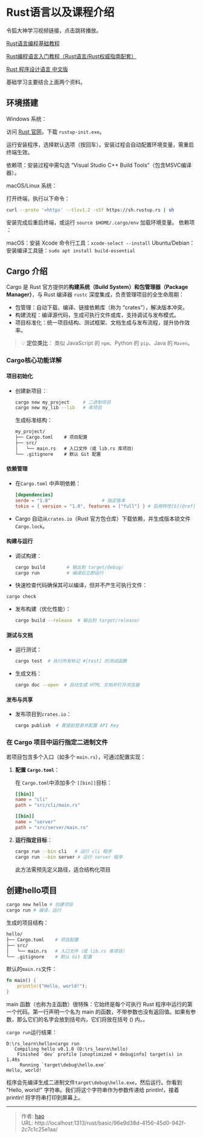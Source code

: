 # Rust语言以及课程介绍


令狐大神学习视频链接，点击跳转播放。

[Rust语言编程基础教程](https://www.bilibili.com/video/av78062009?vd_source=939ae5b13ea25e42d7ce7f25bd855603&spm_id_from=333.788.player.switch&p=2)

[Rust编程语言入门教程（Rust语言/Rust权威指南配套）](https://www.bilibili.com/video/BV1hp4y1k7SV/?p=17&spm_id_from=333.1007.top_right_bar_window_history.content.click&vd_source=939ae5b13ea25e42d7ce7f25bd855603)

[Rust 程序设计语言 中文版](https://rustwiki.org/zh-CN/book/title-page.html)

基础学习主要结合上面两个资料。

## 环境搭建

Windows 系统​：

访问 [Rust 官网](https://www.rust-lang.org/zh-CN/tools/install)，下载 `rustup-init.exe`。

运行安装程序，选择默认选项（按回车）。安装过程会自动配置环境变量，需重启终端生效。

依赖项​：安装过程中需勾选 ​​“Visual Studio C++ Build Tools”​​（包含MSVC编译器）。

macOS/Linux 系统​：

打开终端，执行以下命令：

```bash
curl --proto '=https' --tlsv1.2 -sSf https://sh.rustup.rs | sh
```

安装完成后重启终端，或运行 `source $HOME/.cargo/env` 加载环境变量。
​依赖项​：

macOS：安装 Xcode 命令行工具：`xcode-select --install`
Ubuntu/Debian：安装编译工具链：`sudo apt install build-essential`


## Cargo 介绍

Cargo 是 Rust 官方提供的**构建系统（Build System）和包管理器（Package Manager）**，与 Rust 编译器 `rustc` 深度集成，负责管理项目的全生命周期：

- 包管理：自动下载、编译、链接依赖库（称为 “crates”），解决版本冲突。
- 构建流程：编译源代码，生成可执行文件或库，支持调试与发布模式。
- 项目标准化：统一项目结构、测试框架、文档生成与发布流程，提升协作效率。

> 💡 **定位类比**：
> 类似 JavaScript 的 `npm`、Python 的 `pip`、Java 的 `Maven`。

### Cargo核心功能详解

#### 项目初始化

- 创建新项目：

  ```bash
  cargo new my_project     # 二进制项目
  cargo new my_lib --lib   # 库项目
  ```

  生成标准结构：

  ```markdown
  my_project/
  ├── Cargo.toml    # 项目配置
  ├── src/
  │   └── main.rs   # 入口文件（或 lib.rs 库项目）
  └── .gitignore    # 默认 Git 配置
  ```

#### 依赖管理

- 在`Cargo.toml` 中声明依赖：

  ```toml
  [dependencies]
  serde = "1.0"                   # 指定版本
  tokio = { version = "1.0", features = ["full"] } # 启用特性[6](@ref)
  ```

- Cargo 自动从`crates.io`（Rust 官方包仓库）下载依赖，并生成版本锁文件`Cargo.lock`。

#### 构建与运行

- 调试构建：

  ```bash
  cargo build        # 输出到 target/debug/
  cargo run          # 编译后立即运行
  ```

- 快速检查代码确保其可以编译，但并不产生可执行文件：

```bash
cargo check
```

- 发布构建（优化性能）：

  ```bash
  cargo build --release  # 输出到 target/release/
  ```

#### 测试与文档

- 运行测试：

  ```bash
  cargo test  # 执行所有标记 #[test] 的测试函数
  ```

- 生成文档：

  ```bash
  cargo doc --open  # 自动生成 HTML 文档并打开浏览器
  ```

#### 发布与共享

- 发布项目到`crates.io`：

  ```bash
  cargo publish  # 需提前登录并配置 API Key
  ```

### 在 Cargo 项目中运行指定二进制文件

若项目包含多个入口（如多个 `main.rs`），可通过配置实现：

1. **配置 `Cargo.toml`**：

   在 `Cargo.toml`中添加多个 `[[bin]]`目标：

   ```toml
   [[bin]]
   name = "cli"
   path = "src/cli/main.rs"
   
   [[bin]]
   name = "server"
   path = "src/server/main.rs"
   ```

2. **运行指定目标**：

   ```bash
   cargo run --bin cli   # 运行 cli 程序
   cargo run --bin server # 运行 server 程序
   ```

   此方法需预先定义路径，适合结构化项目

## 创建hello项目

```bash
cargo new hello # 创建项目
cargo run # 编译，运行
```

生成的项目结构：

```bash
hello/
├── Cargo.toml    # 项目配置
├── src/
│   └── main.rs   # 入口文件（或 lib.rs 库项目）
└── .gitignore    # 默认 Git 配置
```

默认的`main.rs`文件：

```rust
fn main() {
    println!("Hello, world!");
}
```

main 函数（也称为主函数）很特殊：它始终是每个可执行 Rust 程序中运行的第一个代码。第一行声明一个名为 main 的函数，不带参数也没有返回值。如果有参数，那么它们的名字会放到括号内，它们将放在括号 () 内。。

`cargo run`运行结果：

```
D:\rs_learn\hello>cargo run
   Compiling hello v0.1.0 (D:\rs_learn\hello)
    Finished `dev` profile [unoptimized + debuginfo] target(s) in 1.48s
     Running `target\debug\hello.exe`
Hello, world!
```

程序会先编译生成二进制文件`target\debug\hello.exe`，然后运行。你看到 "Hello, world!" 字符串。我们将这个字符串作为参数传递给 println!，接着 println! 将字符串打印到屏幕上。


---

> 作者: [hao](https://github.com/haochan1996)  
> URL: http://localhost:1313/rust/basic/96e9d38d-4156-45d0-942f-2c7c1c25e1aa/  

